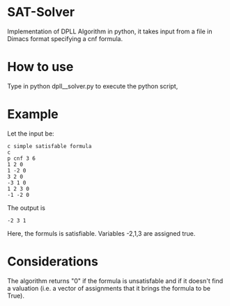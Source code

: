 # SAT-Solver
Implementation of DPLL Algorithm in python,  it takes input from a file in Dimacs format specifying a cnf formula.


# How to use
Type in python dpll__solver.py to execute the python script,

# Example
Let the input be:

```
c simple satisfable formula
c  
p cnf 3 6
1 2 0
1 -2 0
3 2 0
-3 1 0
1 2 3 0
-1 -2 0 
```

The output is

```
-2 3 1
```
Here, the formuls is satisfiable. Variables -2,1,3 are assigned true.

# Considerations 
The algorithm returns "0" if the formula is unsatisfable and if it doesn't find a valuation (i.e. a vector of assignments that it brings the formula to be True).



